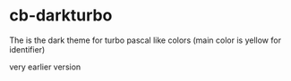 # cb-darkturbo

The is the dark theme for turbo pascal like colors (main color is yellow for identifier)

very earlier version
